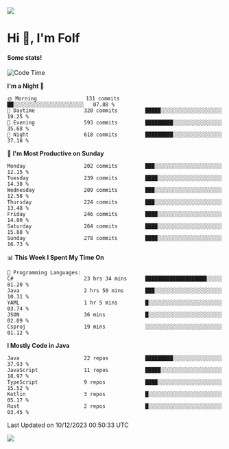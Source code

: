 <img src="https://komarev.com/ghpvc/?username=itsfolf"/>
<h1>Hi 👋, I'm Folf</h1>


#### Some stats!
<!--START_SECTION:waka-->
![Code Time](http://img.shields.io/badge/Code%20Time-2%2C072%20hrs%2039%20mins-blue)

**I'm a Night 🦉** 

```text
🌞 Morning                131 commits         ██░░░░░░░░░░░░░░░░░░░░░░░   07.88 % 
🌆 Daytime                320 commits         █████░░░░░░░░░░░░░░░░░░░░   19.25 % 
🌃 Evening                593 commits         █████████░░░░░░░░░░░░░░░░   35.68 % 
🌙 Night                  618 commits         █████████░░░░░░░░░░░░░░░░   37.18 % 
```
📅 **I'm Most Productive on Sunday** 

```text
Monday                   202 commits         ███░░░░░░░░░░░░░░░░░░░░░░   12.15 % 
Tuesday                  239 commits         ████░░░░░░░░░░░░░░░░░░░░░   14.38 % 
Wednesday                209 commits         ███░░░░░░░░░░░░░░░░░░░░░░   12.58 % 
Thursday                 224 commits         ███░░░░░░░░░░░░░░░░░░░░░░   13.48 % 
Friday                   246 commits         ████░░░░░░░░░░░░░░░░░░░░░   14.80 % 
Saturday                 264 commits         ████░░░░░░░░░░░░░░░░░░░░░   15.88 % 
Sunday                   278 commits         ████░░░░░░░░░░░░░░░░░░░░░   16.73 % 
```


📊 **This Week I Spent My Time On** 

```text
💬 Programming Languages: 
C#                       23 hrs 34 mins      ████████████████████░░░░░   81.20 % 
Java                     2 hrs 59 mins       ███░░░░░░░░░░░░░░░░░░░░░░   10.31 % 
YAML                     1 hr 5 mins         █░░░░░░░░░░░░░░░░░░░░░░░░   03.74 % 
JSON                     36 mins             █░░░░░░░░░░░░░░░░░░░░░░░░   02.09 % 
Csproj                   19 mins             ░░░░░░░░░░░░░░░░░░░░░░░░░   01.12 % 
```

**I Mostly Code in Java** 

```text
Java                     22 repos            █████████░░░░░░░░░░░░░░░░   37.93 % 
JavaScript               11 repos            █████░░░░░░░░░░░░░░░░░░░░   18.97 % 
TypeScript               9 repos             ████░░░░░░░░░░░░░░░░░░░░░   15.52 % 
Kotlin                   3 repos             █░░░░░░░░░░░░░░░░░░░░░░░░   05.17 % 
Rust                     2 repos             █░░░░░░░░░░░░░░░░░░░░░░░░   03.45 % 
```




 Last Updated on 10/12/2023 00:50:33 UTC
<!--END_SECTION:waka-->
<a src="https://discord.com/users/1090088995976925305"><img src="https://lanyard-profile-readme.vercel.app/api/1090088995976925305"/></a></td> 
